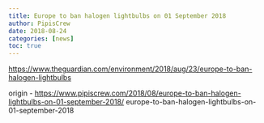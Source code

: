 ```yaml
---
title: Europe to ban halogen lightbulbs on 01 September 2018
author: PipisCrew
date: 2018-08-24
categories: [news]
toc: true
---
```


https://www.theguardian.com/environment/2018/aug/23/europe-to-ban-halogen-lightbulbs

origin - https://www.pipiscrew.com/2018/08/europe-to-ban-halogen-lightbulbs-on-01-september-2018/ europe-to-ban-halogen-lightbulbs-on-01-september-2018